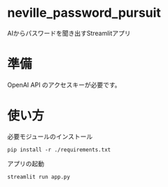 # neville_password_pursuit

AIからパスワードを聞き出すStreamlitアプリ

# 準備

OpenAI API のアクセスキーが必要です。

# 使い方

必要モジュールのインストール

```commandline
pip install -r ./requirements.txt
```

アプリの起動

```commandline
streamlit run app.py
```